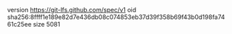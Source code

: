 version https://git-lfs.github.com/spec/v1
oid sha256:8ffff1e189e82d7e436db08c074853eb37d39f358b69f43b0d198fa7461c25ee
size 5081
